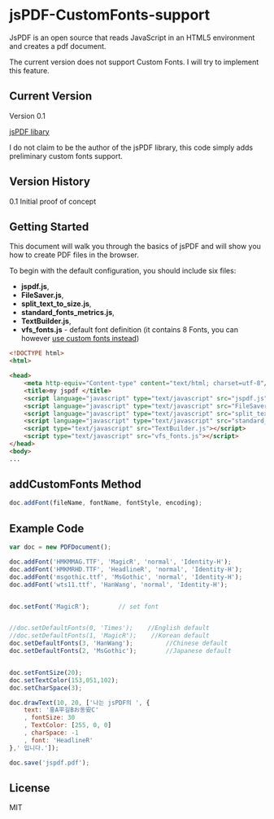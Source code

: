 # jsPDF-CustomFonts-support

JsPDF is an open source that reads JavaScript in an HTML5 environment and creates a pdf document.

The current version does not support Custom Fonts. I will try to implement this feature.


## Current Version 

Version 0.1

[jsPDF libary](http://parall.ax/products/jspdf) 

I do not claim to be the author of the jsPDF library, this code simply adds preliminary custom fonts support.

## Version History 

0.1 Initial proof of concept

## Getting Started

This document will walk you through the basics of jsPDF and will show you how to create PDF files in the browser.

To begin with the default configuration, you should include six files:

* **jspdf.js**,
* **FileSaver.js**,
* **split_text_to_size.js**,
* **standard_fonts_metrics.js**,
* **TextBuilder.js**,
* **vfs_fonts.js** - default font definition (it contains 8 Fonts, you can however [use custom fonts instead](https://www.giftofspeed.com/base64-encoder/))

```html
<!DOCTYPE html>
<html>

<head>
    <meta http-equiv="Content-type" content="text/html; charset=utf-8"/>
    <title>my jspdf </title>
    <script language="javascript" type="text/javascript" src="jspdf.js"></script>
    <script language="javascript" type="text/javascript" src="FileSaver.js"></script>
    <script language="javascript" type="text/javascript" src="split_text_to_size.js"></script>
    <script language="javascript" type="text/javascript" src="standard_fonts_metrics.js"></script>
    <script type="text/javascript" src="TextBuilder.js"></script>
    <script type="text/javascript" src="vfs_fonts.js"></script>
</head>
<body>
...
```

## addCustomFonts Method 

```javascript
doc.addFont(fileName, fontName, fontStyle, encoding);


```

## Example Code 

```javascript
var doc = new PDFDocument();

doc.addFont('HMKMMAG.TTF', 'MagicR', 'normal', 'Identity-H'); 
doc.addFont('HMKMRHD.TTF', 'HeadlineR', 'normal', 'Identity-H'); 
doc.addFont('msgothic.ttf', 'MsGothic', 'normal', 'Identity-H');    
doc.addFont('wts11.ttf', 'HanWang', 'normal', 'Identity-H');       


doc.setFont('MagicR');        // set font


//doc.setDefaultFonts(0, 'Times');    //English default
//doc.setDefaultFonts(1, 'MagicR');    //Korean default
doc.setDefaultFonts(3, 'HanWang');         //Chinese default
doc.setDefaultFonts(2, 'MsGothic');        //Japanese default


doc.setFontSize(20);
doc.setTextColor(153,051,102);
doc.setCharSpace(3);

doc.drawText(10, 20, ['나는 jsPDF의 ', {
    text: '홍A平길Bお동安C'
    , fontSize: 30
    , TextColor: [255, 0, 0]
    , charSpace: -1
    , font: 'HeadlineR'
},' 입니다.']);

doc.save('jspdf.pdf');

```

## License 
MIT
